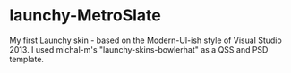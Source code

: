 launchy-MetroSlate
==================

My first Launchy skin - based on the Modern-UI-ish style of Visual Studio 2013.
I used michal-m's "launchy-skins-bowlerhat" as a QSS and PSD template. 
